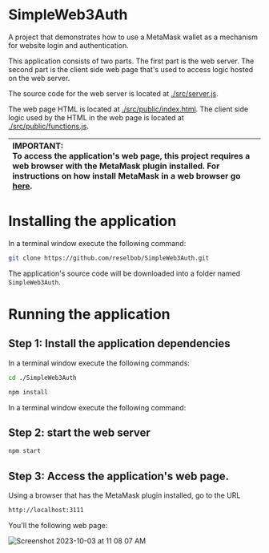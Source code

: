 # SimpleWeb3Auth
A project that demonstrates how to use a MetaMask wallet as a mechanism for website login and authentication.

This application consists of two parts. The first part is the web server. The second part is the client side web page that's used to access logic hosted on the web server.

The source code for the web server is located at [./src/server.js](./src/server.js).

The web page HTML is located at [./src/public/index.html](./src/public/index.html). The client side logic used by the HTML in the web page is located at [./src/public/functions.js](./src/public/functions.js).

|**IMPORTANT:**<br/>To access the application's web page, this project requires a web browser with the MetaMask plugin installed. For instructions on how install MetaMask in a web browser go [here](https://metamask.io/download/).|
|:--------------|

# Installing the application


In a terminal window execute the following command:

```bash
git clone https://github.com/reselbob/SimpleWeb3Auth.git
```

The application's source code will be downloaded into a folder named `SimpleWeb3Auth`.

# Running the application

## Step 1: Install the application dependencies

In a terminal window execute the following commands:

```bash
cd ./SimpleWeb3Auth
```

```bash
npm install
```

In a terminal window execute the following command:

## Step 2: start the web server

```bash
npm start
```

## Step 3: Access the application's web page.

Using a browser that has the MetaMask plugin installed, go to the URL

```bash
http://localhost:3111
```

You'll the following web page:

![Screenshot 2023-10-03 at 11 08 07 AM](https://github.com/reselbob/SimpleWeb3Auth/assets/1110569/f550f9be-b9fd-482f-8858-0f631f1d6afe)
